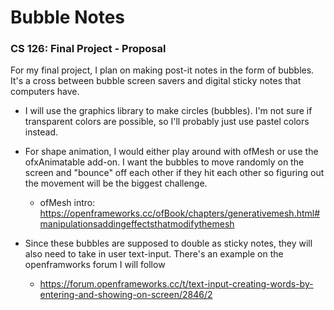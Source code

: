 # Bubble Notes
### CS 126: Final Project - Proposal


For my final project, I plan on making post-it notes in the form of bubbles. It's a cross between bubble screen savers and digital sticky notes that computers have. 

* I will use the graphics library to make circles (bubbles). I'm not sure if transparent colors are possible, so I'll probably just use pastel colors instead.

* For shape animation, I would either play around with ofMesh or use the ofxAnimatable add-on. I want the bubbles to move randomly on the screen and "bounce" off each other if they hit each other so figuring out the movement will be the biggest challenge.
    * ofMesh intro: https://openframeworks.cc/ofBook/chapters/generativemesh.html#manipulationsaddingeffectsthatmodifythemesh

* Since these bubbles are supposed to double as sticky notes, they will also need to take in user text-input. There's an example on the openframworks forum I will follow
    * https://forum.openframeworks.cc/t/text-input-creating-words-by-entering-and-showing-on-screen/2846/2 
